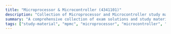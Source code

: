 ```yaml
---
title: "Microprocessor & Microcontroller (4341101)"
description: "Collection of Microprocessor and Microcontroller study materials and exam solutions"
summary: "A comprehensive collection of exam solutions and study materials for the Microprocessor and Microcontroller (MPMC) course"
tags: ["study-material", "mpmc", "microprocessor", "microcontroller", "exam-solutions", "4341101"]
---
```


